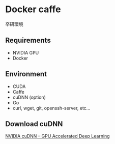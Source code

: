 Docker caffe
============

卒研環境

Requirements
------------
* NVIDIA GPU
* Docker

Environment
-----------
* CUDA
* Caffe
* cuDNN (option)
* Go
* curl, wget, git, openssh-server, etc...

Download cuDNN
--------------
[NVIDIA cuDNN – GPU Accelerated Deep Learning](https://developer.nvidia.com/cudnn)
